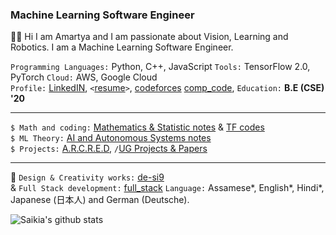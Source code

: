 ### Machine Learning Software Engineer
👋🏻 Hi I am Amartya and I am passionate about Vision, Learning and Robotics. I am a Machine Learning Software Engineer.

`Programming Languages:` Python, C++, JavaScript  `Tools:` TensorFlow 2.0, PyTorch  `Cloud:` AWS, Google Cloud <br />
`Profile:` <a href="https://www.linkedin.com/in/amartyasaikia/">LinkedIN</a>, `<`<a href="https://drive.google.com/file/d/1HKraa0FgyOy4J6GMGtG9GozYR8WlmMoL/view?usp=sharing">resume</a>`>`, <a href="#">codeforces</a> [comp_code](https://github.com/s-ai-kia/comp_code), `Education:` <b>B.E (CSE) '20</b> <br />

<hr />

`$ Math and coding:` [Mathematics & Statistic notes]() & [TF codes](https://github.com/s-ai-kia/tensorflow2_practice)<br />
`$ ML Theory:` [AI and Autonomous Systems notes](https://github.com/s-ai-kia/aias_notes) <br />
`$ Projects:` [A.R.C.R.E.D](http://www.arcred.space/), `/`[UG Projects & Papers]() <br />

<hr />

🌌 `Design & Creativity works:` <a href="https://github.com/s-ai-kia/de-si9">de-si9</a><br /> & `Full Stack development:` [full_stack](https://github.com/s-ai-kia/full_stack)
`Language:` Assamese*, English*, Hindi*, Japanese (日本人) and German (Deutsche).

![Saikia's github stats](https://github-readme-stats.vercel.app/api?username=s-ai-kia&show_icons=true&theme=dark)
